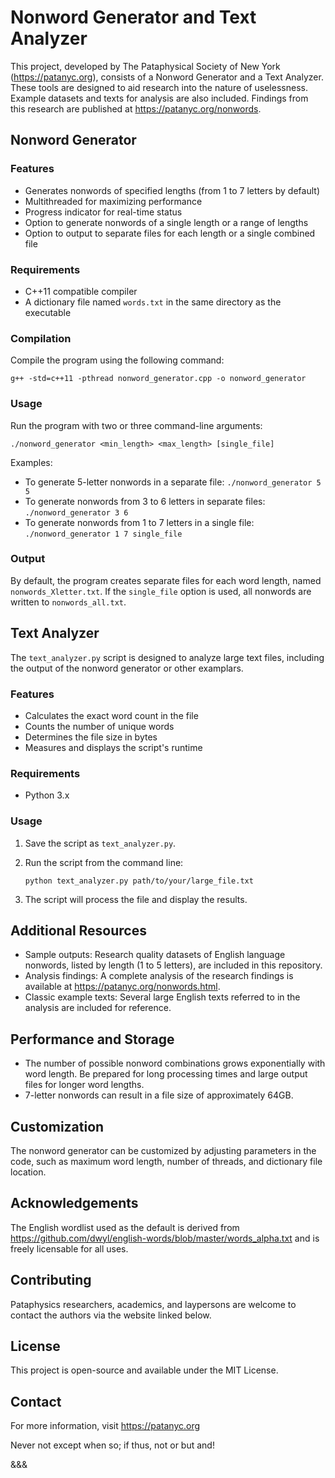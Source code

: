 # Nonword Generator and Text Analyzer

This project, developed by The Pataphysical Society of New York (https://patanyc.org), consists of a Nonword Generator and a Text Analyzer. These tools are designed to aid research into the nature of uselessness. Example datasets and texts for analysis are also included. Findings from this research are published at https://patanyc.org/nonwords.

## Nonword Generator

### Features

- Generates nonwords of specified lengths (from 1 to 7 letters by default)
- Multithreaded for maximizing performance
- Progress indicator for real-time status
- Option to generate nonwords of a single length or a range of lengths
- Option to output to separate files for each length or a single combined file

### Requirements

- C++11 compatible compiler
- A dictionary file named `words.txt` in the same directory as the executable

### Compilation

Compile the program using the following command:

```
g++ -std=c++11 -pthread nonword_generator.cpp -o nonword_generator
```

### Usage

Run the program with two or three command-line arguments:

```
./nonword_generator <min_length> <max_length> [single_file]
```

Examples:
- To generate 5-letter nonwords in a separate file: `./nonword_generator 5 5`
- To generate nonwords from 3 to 6 letters in separate files: `./nonword_generator 3 6`
- To generate nonwords from 1 to 7 letters in a single file: `./nonword_generator 1 7 single_file`

### Output

By default, the program creates separate files for each word length, named `nonwords_Xletter.txt`. If the `single_file` option is used, all nonwords are written to `nonwords_all.txt`.

## Text Analyzer

The `text_analyzer.py` script is designed to analyze large text files, including the output of the nonword generator or other examplars.

### Features

- Calculates the exact word count in the file
- Counts the number of unique words
- Determines the file size in bytes
- Measures and displays the script's runtime

### Requirements

- Python 3.x

### Usage

1. Save the script as `text_analyzer.py`.

2. Run the script from the command line:

   ```
   python text_analyzer.py path/to/your/large_file.txt
   ```

3. The script will process the file and display the results.

## Additional Resources

- Sample outputs: Research quality datasets of English language nonwords, listed by length (1 to 5 letters), are included in this repository.
- Analysis findings: A complete analysis of the research findings is available at https://patanyc.org/nonwords.html.
- Classic example texts: Several large English texts referred to in the analysis are included for reference.

## Performance and Storage

- The number of possible nonword combinations grows exponentially with word length. Be prepared for long processing times and large output files for longer word lengths.
- 7-letter nonwords can result in a file size of approximately 64GB.

## Customization

The nonword generator can be customized by adjusting parameters in the code, such as maximum word length, number of threads, and dictionary file location.

## Acknowledgements

The English wordlist used as the default is derived from https://github.com/dwyl/english-words/blob/master/words_alpha.txt and is freely licensable for all uses.

## Contributing

Pataphysics researchers, academics, and laypersons are welcome to contact the authors via the website linked below.

## License

This project is open-source and available under the MIT License.

## Contact

For more information, visit https://patanyc.org

Never not except when so; if thus, not or but and!

&&&
